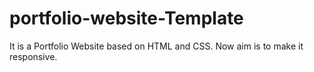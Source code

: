 # portfolio-website-Template
It is a Portfolio Website based on HTML and CSS. Now aim is to make it responsive.
